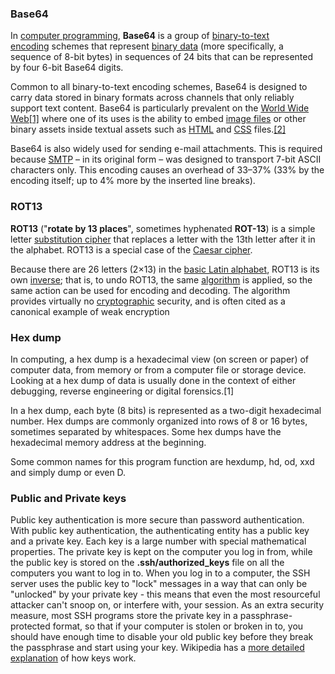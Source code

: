 ### Base64 
In [computer programming](https://en.wikipedia.org/wiki/Computer_programming "Computer programming"), **Base64** is a group of [binary-to-text encoding](https://en.wikipedia.org/wiki/Binary-to-text_encoding "Binary-to-text encoding") schemes that represent [binary data](https://en.wikipedia.org/wiki/Binary_data "Binary data") (more specifically, a sequence of 8-bit bytes) in sequences of 24 bits that can be represented by four 6-bit Base64 digits.

Common to all binary-to-text encoding schemes, Base64 is designed to carry data stored in binary formats across channels that only reliably support text content. Base64 is particularly prevalent on the [World Wide Web](https://en.wikipedia.org/wiki/World_Wide_Web "World Wide Web")[[1]](https://en.wikipedia.org/wiki/Base64#cite_note-1) where one of its uses is the ability to embed [image files](https://en.wikipedia.org/wiki/Image_files "Image files") or other binary assets inside textual assets such as [HTML](https://en.wikipedia.org/wiki/HTML "HTML") and [CSS](https://en.wikipedia.org/wiki/CSS "CSS") files.[[2]](https://en.wikipedia.org/wiki/Base64#cite_note-2)

Base64 is also widely used for sending e-mail attachments. This is required because [SMTP](https://en.wikipedia.org/wiki/Simple_Mail_Transfer_Protocol "Simple Mail Transfer Protocol") – in its original form – was designed to transport 7-bit ASCII characters only. This encoding causes an overhead of 33–37% (33% by the encoding itself; up to 4% more by the inserted line breaks).


### ROT13
**ROT13** ("**rotate by 13 places**", sometimes hyphenated **ROT-13**) is a simple letter [substitution cipher](https://en.wikipedia.org/wiki/Substitution_cipher "Substitution cipher") that replaces a letter with the 13th letter after it in the alphabet. ROT13 is a special case of the [Caesar cipher](https://en.wikipedia.org/wiki/Caesar_cipher "Caesar cipher").

Because there are 26 letters (2×13) in the [basic Latin alphabet](https://en.wikipedia.org/wiki/ISO_basic_Latin_alphabet "ISO basic Latin alphabet"), ROT13 is its own [inverse](https://en.wikipedia.org/wiki/Inverse_function "Inverse function"); that is, to undo ROT13, the same [algorithm](https://en.wikipedia.org/wiki/Algorithm "Algorithm") is applied, so the same action can be used for encoding and decoding. The algorithm provides virtually no [cryptographic](https://en.wikipedia.org/wiki/Cryptography "Cryptography") security, and is often cited as a canonical example of weak encryption

### Hex dump
In computing, a hex dump is a hexadecimal view (on screen or paper) of computer data, from memory or from a computer file or storage device. Looking at a hex dump of data is usually done in the context of either debugging, reverse engineering or digital forensics.[1]

In a hex dump, each byte (8 bits) is represented as a two-digit hexadecimal number. Hex dumps are commonly organized into rows of 8 or 16 bytes, sometimes separated by whitespaces. Some hex dumps have the hexadecimal memory address at the beginning.

Some common names for this program function are hexdump, hd, od, xxd and simply dump or even D.

### Public and Private keys
Public key authentication is more secure than password authentication. 
With public key authentication, the authenticating entity has a public key and a private key. Each key is a large number with special mathematical properties. The private key is kept on the computer you log in from, while the public key is stored on the **.ssh/authorized_keys** file on all the computers you want to log in to. When you log in to a computer, the SSH server uses the public key to "lock" messages in a way that can only be "unlocked" by your private key - this means that even the most resourceful attacker can't snoop on, or interfere with, your session. As an extra security measure, most SSH programs store the private key in a passphrase-protected format, so that if your computer is stolen or broken in to, you should have enough time to disable your old public key before they break the passphrase and start using your key. Wikipedia has a [more detailed explanation](http://en.wikipedia.org/wiki/Public-key_cryptography "WikiPedia") of how keys work.
